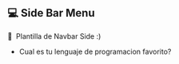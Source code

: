 ## :computer: Side Bar Menu

📄 &nbsp;Plantilla de Navbar Side :)
* Cual es tu lenguaje de programacion favorito?
